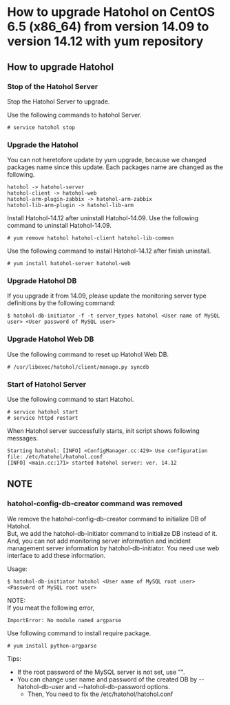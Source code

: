How to upgrade Hatohol on CentOS 6.5 (x86_64) from version 14.09 to version 14.12 with yum repository
=====================================================================================================

How to upgrade Hatohol
----------------------

### Stop of the Hatohol Server
Stop the Hatohol Server to upgrade.

Use the following commands to hatohol Server.

    # service hatohol stop

### Upgrade the Hatohol
You can not heretofore update by yum upgrade, because we changed packages name since this update.
Each packages name are changed as the following.

    hatohol -> hatohol-server
    hatohol-client -> hatohol-web
    hatohol-arm-plugin-zabbix -> hatohol-arm-zabbix
    hatohol-lib-arm-plugin -> hatohol-lib-arm

Install Hatohol-14.12 after uninstall Hatohol-14.09.
Use the following command to uninstall Hatohol-14.09.

    # yum remove hatohol hatohol-client hatohol-lib-common

Use the following command to install Hatohol-14.12 after finish uninstall.

    # yum install hatohol-server hatohol-web

### Upgrade Hatohol DB
If you upgrade it from 14.09, please update the monitoring server type definitions by the following command:

    $ hatohol-db-initiator -f -t server_types hatohol <User name of MySQL user> <User password of MySQL user>

### Upgrade Hatohol Web DB
Use the following command to reset up Hatohol Web DB.

    # /usr/libexec/hatohol/client/manage.py syncdb

### Start of Hatohol Server
Use the following command to start Hatohol.

    # service hatohol start
    # service httpd restart

When Hatohol server successfully starts, init script shows following messages.

    Starting hatohol: [INFO] <ConfigManager.cc:429> Use configuration file: /etc/hatohol/hatohol.conf
    [INFO] <main.cc:171> started hatohol server: ver. 14.12

NOTE
----

### hatohol-config-db-creator command was removed
We remove the hatohol-config-db-creator command to initialize DB of Hatohol.  
But, we add the hatohol-db-initiator command to initialize DB instead of it.  
And, you can not add monitoring server information and incident management server information by hatohol-db-initiator.
You need use web interface to add these information.

Usage:

    $ hatohol-db-initiator hatohol <User name of MySQL root user> <Password of MySQL root user>

NOTE:  
If you meat the following error,

    ImportError: No module named argparse

Use following command to install require package.

    # yum install python-argparse

Tips:

- If the root password of the MySQL server is not set, use "".
- You can change user name and password of the created DB by --hatohol-db-user and --hatohol-db-password options.
    - Then, You need to fix the /etc/hatohol/hatohol.conf

